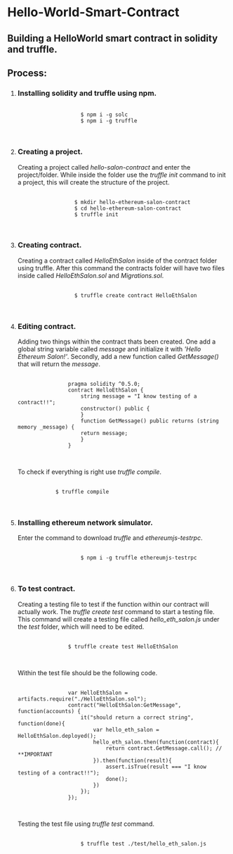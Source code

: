  <h1>Hello-World-Smart-Contract</h1>
<h2>Building a HelloWorld smart contract in solidity and truffle.</h2>
    <h2>Process:</h2>
    <ol>
        <li>
            <h3>Installing solidity and truffle using npm.</h3>
            <pre>
                <code>
                    $ npm i -g solc
                    $ npm i -g truffle
                </code>
            </pre>
        </li>
        <li>
            <h3>Creating a project.</h3>
            <p> Creating a project called<em> hello-salon-contract</em> and enter the project/folder. While inside the folder use the <em>truffle init</em> command to init a project, this will create the structure of the project.</p>
            <pre>
                <code>
                  $ mkdir hello-ethereum-salon-contract
                  $ cd hello-ethereum-salon-contract
                  $ truffle init
                </code>
            </pre>
        </li>
        <li>
            <h3>Creating contract.</h3>
            <p>Creating a contract called <em>HelloEthSalon</em> inside of the contract folder using truffle. After this command the contracts folder will have two files inside called <em>HelloEthSalon.sol</em> and <em>Migrations.sol</em>.</p>
            <pre>
                <code>
                  $ truffle create contract HelloEthSalon  
                </code>
            </pre>
        </li>
        <li>
            <h3>Editing contract.</h3>
            <p>Adding two things within the contract thats been created. One add a global string variable called <em>message</em> and initialize it with <em>'Hello Ethereum Salon!'</em>. Secondly, add a new function called <em>GetMessage()</em> that will return the <em>message</em>.</p>
            <pre>
                <code>
                pragma solidity ^0.5.0;
                contract HelloEthSalon {
                    string message = "I know testing of a contract!!";
                    constructor() public {
                    }
                    function GetMessage() public returns (string memory _message) {
                    return message;
                    }
                }
                </code>
            </pre>
            <p>To check if everything is right use <em>truffle compile</em>.</p>
            <pre>
            <code>
            $ truffle compile
            </code>
            </pre>
        </li>
        <li>
            <h3>Installing ethereum network simulator.</h3>
            <p>Enter the command to download <em>truffle</em> and <em>ethereumjs-testrpc</em>.</p>
            <pre>
                <code>
                    $ npm i -g truffle ethereumjs-testrpc
                </code>
            </pre>
        </li>
        <li>
            <h3>To test contract.</h3>
            <p>Creating a testing file to test if the function within our contract will actually work. The <em>truffle create test</em> command to start a testing file. This command will create a testing file called <em>hello_eth_salon.js</em> under the <em>test</em> folder, which will need to be edited.</p>
            <pre>
            <code>
                $ truffle create test HelloEthSalon
            </code>
            </pre>
            <p>Within the test file should be the following code.</p>
            <pre>
            <code>
                var HelloEthSalon = artifacts.require("./HelloEthSalon.sol");
                contract("HelloEthSalon:GetMessage", function(accounts) {
                    it("should return a correct string", function(done){
                        var hello_eth_salon = HelloEthSalon.deployed();
                        hello_eth_salon.then(function(contract){
                            return contract.GetMessage.call(); // **IMPORTANT
                        }).then(function(result){
                            assert.isTrue(result === "I know testing of a contract!!");
                            done();
                        })
                    });
                });
            </code>
            </pre>
            <p>Testing the test file using <em>truffle test</em> command.</p>
            <pre>
                <code>
                    $ truffle test ./test/hello_eth_salon.js
                </code>
            </pre>
        </li>
    </ol>
            
